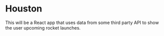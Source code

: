 # Houston

This will be a React app that uses data from some third party API to show the user
upcoming rocket launches. 
